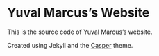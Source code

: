 # Yuval Marcus’s Website
This is the source code of Yuval Marcus’s website.

Created using Jekyll and the [Casper](https://github.com/tryghost/casper) theme.